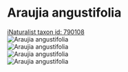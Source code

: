 
Araujia angustifolia
====================
  
[iNaturalist taxon id: 790108](https://www.inaturalist.org/taxa/790108)  
![Araujia angustifolia](https://inaturalist-open-data.s3.amazonaws.com/photos/240886515/medium.jpeg)  
![Araujia angustifolia](https://inaturalist-open-data.s3.amazonaws.com/photos/240886387/medium.jpeg)  
![Araujia angustifolia](https://inaturalist-open-data.s3.amazonaws.com/photos/240886564/medium.jpeg)  
![Araujia angustifolia](https://inaturalist-open-data.s3.amazonaws.com/photos/223020926/medium.png)